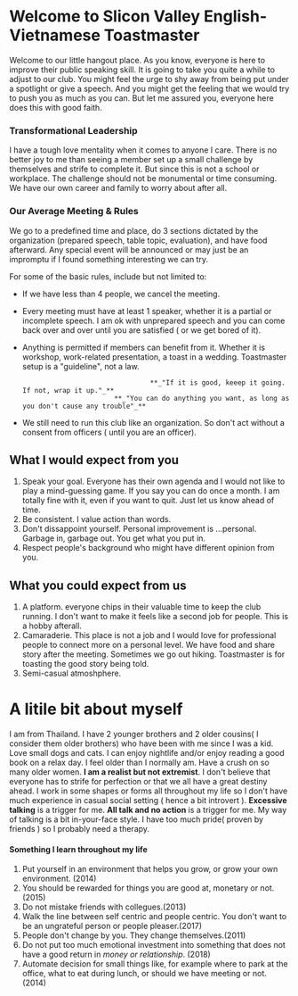 # Welcome to Slicon Valley English-Vietnamese Toastmaster
Welcome to our little hangout place. As you know, everyone is here to improve their public speaking skill. It is going to take you quite a while to adjust to our club. You might feel the urge to shy away from being put under a spotlight or give a speech. And you might get the feeling that we would try to push you as much as you can. But let me assured you, everyone here does this with good faith.

### Transformational Leadership
I have a tough love mentality when it comes to anyone I care. There is no better joy to me than seeing a member set up a small challenge by themselves and strife to complete it. But since this is not a school or workplace. The challenge should not be monumental or time consuming. We have our own career and family to worry about after all.

### Our Average Meeting & Rules
We go to a predefined time and place, do 3 sections dictated by the organization (prepared speech, table topic, evaluation), and have food afterward. Any special event will be announced or may just be an impromptu if I found something interesting we can try.

For some of the basic rules, include but not limited to:
 - If we have less than 4 people, we cancel the meeting.
 - Every meeting must have at least 1 speaker, whether it is a partial or incomplete speech. I am ok with unprepared speech and you can come back over and over until you are satisfied ( or we get bored of it).
 - Anything is permitted if members can benefit from it. Whether it is workshop, work-related presentation, a toast in a wedding. Toastmaster setup is a "guideline", not a law. 
 
                                       **_"If it is good, keeep it going. If not, wrap it up."_**
                              **_"You can do anything you want, as long as you don't cause any trouble"_**
 
 - We still need to run this club like an organization. So don't act without a consent from officers ( until you are an officer).  

## What I would expect from you
1. Speak your goal. Everyone has their own agenda and I would not like to play a mind-guessing game. If you say you can do once a month. I am totally fine with it, even if you want to quit. Just let us know ahead of time.
2. Be consistent. I value action than words.
3. Don't dissappoint yourself. Personal improvement is ...personal. Garbage in, garbage out. You get what you put in.
4. Respect people's background who might have different opinion from you.

## What you could expect from us
1. A platform. everyone chips in their valuable time to keep the club running. I don't want to make it feels like a second job for people. This is a hobby afterall.
2. Camaraderie. This place is not a job and I would love for professional people to connect more on a personal level. We have food and share story after the meeting. Sometimes we go out hiking. Toastmaster is for toasting the good story being told.
3. Semi-casual atmoshphere. 



# A litile bit about myself
I am from Thailand. I have 2 younger brothers and 2 older cousins( I consider them older brothers) who have been with me since I was a kid. Love small dogs and cats.
I can enjoy nightlife and/or enjoy reading a good book on a relax day.
I feel older than I normally am. Have a crush on so many older women.
**I am a realist but not extremist**. I don't believe that everyone has to strife for perfection or that we all have a great destiny ahead.
I work in some shapes or forms all throughout my life so I don't have much experience in casual social setting ( hence a bit introvert ).
**Excessive talking** is a trigger for me.
**All talk and no action** is a trigger for me.
My way of talking is a bit in-your-face style.
I have too much pride( proven by friends ) so I probably need a therapy.

#### Something I learn throughout my life
1. Put yourself in an environment that helps you grow, or grow your own environment. (2014)
2. You should be rewarded for things you are good at, monetary or not. (2015)
3. Do not mistake friends with collegues.(2013) 
4. Walk the line between self centric and people centric. You don't want to be an ungrateful person or people pleaser.(2017)
5. People don't change by you. They change themselves.(2011) 
6. Do not put too much emotional investment into something that does not have a good return in _money or relationship_. (2018) 
7. Automate decision for small things like, for example where to park at the office, what to eat during lunch, or should we have meeting 
   or not. (2014)
